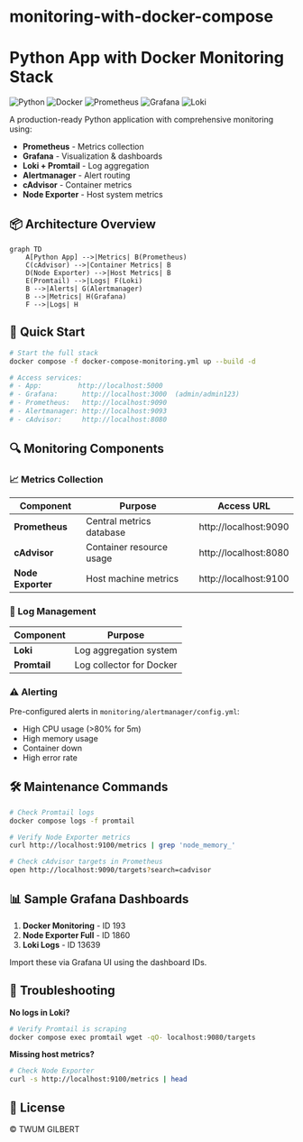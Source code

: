# monitoring-with-docker-compose

# Python App with Docker Monitoring Stack

![Python](https://img.shields.io/badge/python-3.9-blue)
![Docker](https://img.shields.io/badge/docker_compose-%230db7ed)
![Prometheus](https://img.shields.io/badge/prometheus-%23e6522c)
![Grafana](https://img.shields.io/badge/grafana-%23f46800)
![Loki](https://img.shields.io/badge/loki-%235C2D91)

A production-ready Python application with comprehensive monitoring using:

- **Prometheus** - Metrics collection
- **Grafana** - Visualization & dashboards
- **Loki + Promtail** - Log aggregation
- **Alertmanager** - Alert routing
- **cAdvisor** - Container metrics
- **Node Exporter** - Host system metrics

## 📦 Architecture Overview

```mermaid
graph TD
    A[Python App] -->|Metrics| B(Prometheus)
    C(cAdvisor) -->|Container Metrics| B
    D(Node Exporter) -->|Host Metrics| B
    E(Promtail) -->|Logs| F(Loki)
    B -->|Alerts| G(Alertmanager)
    B -->|Metrics| H(Grafana)
    F -->|Logs| H
```

## 🚀 Quick Start

```bash
# Start the full stack
docker compose -f docker-compose-monitoring.yml up --build -d

# Access services:
# - App:         http://localhost:5000
# - Grafana:      http://localhost:3000  (admin/admin123)
# - Prometheus:   http://localhost:9090
# - Alertmanager: http://localhost:9093
# - cAdvisor:     http://localhost:8080
```

## 🔍 Monitoring Components

### 📈 Metrics Collection
| Component          | Purpose                          | Access URL              |
|--------------------|----------------------------------|-------------------------|
| **Prometheus**     | Central metrics database         | http://localhost:9090   |
| **cAdvisor**       | Container resource usage         | http://localhost:8080   |
| **Node Exporter**  | Host machine metrics             | http://localhost:9100   |

### 📜 Log Management
| Component          | Purpose                          |
|--------------------|----------------------------------|
| **Loki**           | Log aggregation system           |
| **Promtail**       | Log collector for Docker         |

### ⚠️ Alerting
Pre-configured alerts in `monitoring/alertmanager/config.yml`:
- High CPU usage (>80% for 5m)
- High memory usage
- Container down
- High error rate

## 🛠️ Maintenance Commands

```bash
# Check Promtail logs
docker compose logs -f promtail

# Verify Node Exporter metrics
curl http://localhost:9100/metrics | grep 'node_memory_'

# Check cAdvisor targets in Prometheus
open http://localhost:9090/targets?search=cadvisor
```

## 📊 Sample Grafana Dashboards
1. **Docker Monitoring** - ID 193
2. **Node Exporter Full** - ID 1860
3. **Loki Logs** - ID 13639

Import these via Grafana UI using the dashboard IDs.

## 🔧 Troubleshooting

**No logs in Loki?**
```bash
# Verify Promtail is scraping
docker compose exec promtail wget -qO- localhost:9080/targets
```

**Missing host metrics?**
```bash
# Check Node Exporter
curl -s http://localhost:9100/metrics | head
```

## 📜 License
© TWUM GILBERT
